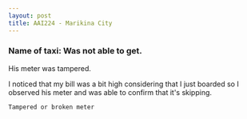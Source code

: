 ```yaml
---
layout: post
title: AAI224 - Marikina City
---
```


### Name of taxi: Was not able to get.

His meter was tampered.

I noticed that my bill was a bit high considering that I just boarded so I observed his meter and was able to confirm that it's skipping.

```Tampered or broken meter```
